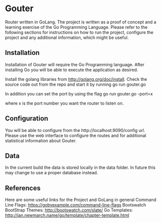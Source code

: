 Gouter
======

Router written in GoLang. The project is written as a proof of concept and a learning exercise of the Go Programming Language.
Please refer to the following sections for instructions on how to run the project, configure the project and any additional information,
which might be useful.

Installation
------------

Installation of Gouter will require the Go Programming language. After installing Go you will be able to execute the application
as desired.

Install the golang libraries from http://golang.org/doc/install. Check the source code out from the repo and start it by running
    go run gouter.go

In addition you can set the port by using the flag
    go run gouter.go -port=x

where x is the port number you want the router to listen on.

Configuration
-------------

You will be able to configure from the http://localhost:9090/config url. Please use the web interface to configure the routes
and for additional statistical information about Gouter.

Data
----

In the current build the data is stored locally in the data folder. In future this may change to use a proper database instead.

References
----------

Here are some useful links for the Project and GoLang in general
Command Line Flags: https://gobyexample.com/command-line-flags
Bootswatch BootStrap Themes: http://bootswatch.com/slate/
Go Templates: http://jan.newmarch.name/go/template/chapter-template.html